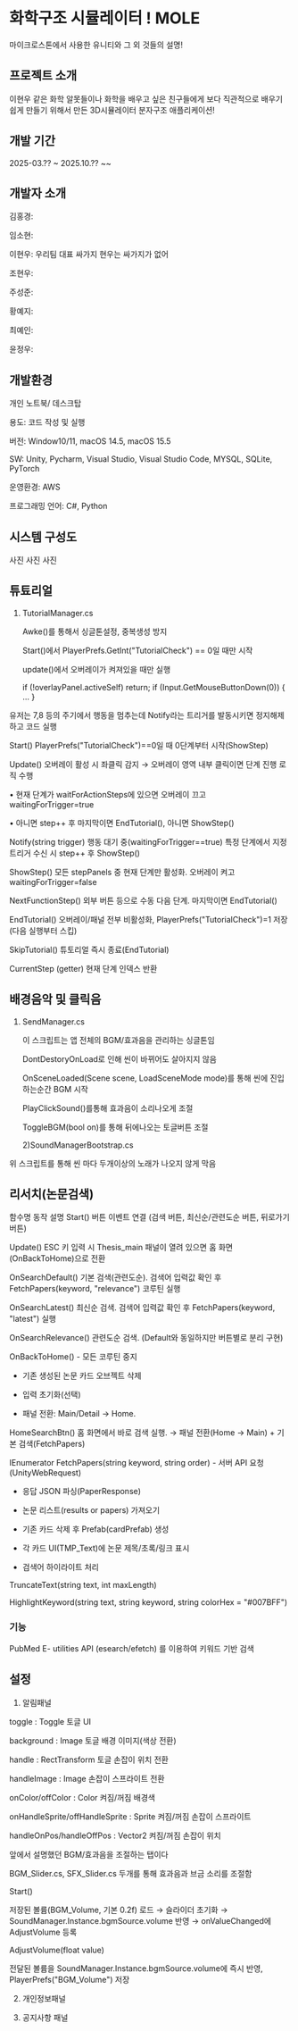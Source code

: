 # 화학구조 시뮬레이터 ! MOLE
마이크로스톤에서 사용한 유니티와 그 외 것들의 설명! 
## 프로젝트 소개 
이현우 같은 화학 알못들이나 화학을 배우고 싶은 친구들에게 보다 직관적으로 배우기 쉽게 만들기 위해서 만든 3D시뮬레이터 분자구조 애플리케이션!
## 개발 기간
2025-03.?? ~ 2025.10.?? ~~
## 개발자 소개 
김홍경: 

임소현:

이현우: 우리팀 대표 싸가지 현우는 싸가지가 없어 

조현우: 

주성준: 

황예지: 

최예인: 

윤정우:

## 개발환경
개인 노트북/ 데스크탑 

용도: 코드 작성 및 실행

버전: Window10/11, macOS 14.5, macOS 15.5

SW: Unity, Pycharm, Visual Studio, Visual Studio Code, MYSQL, SQLite, PyTorch

운영환경: AWS

프로그래밍 언어: C#, Python

## 시스템 구성도

사진 사진 사진

## 튜툐리얼

1) TutorialManager.cs
   
   Awke()를 통해서 싱글톤설정, 중복생성 방지

   Start()에서 PlayerPrefs.GetInt("TutorialCheck") == 0일 때만 시작

   update()에서 오버레이가 켜져있을 때만 실행

   if (!overlayPanel.activeSelf) return;
   if (Input.GetMouseButtonDown(0)) { ... }

유저는 7,8 등의 주기에서 행동을 멈추는데 Notify라는 트리거를 발동시키면 정지해제하고 코드 실행 

Start()	PlayerPrefs("TutorialCheck")==0일 때 0단계부터 시작(ShowStep)

Update()	오버레이 활성 시 좌클릭 감지 → 오버레이 영역 내부 클릭이면 단계 진행 로직 수행

• 현재 단계가 waitForActionSteps에 있으면 오버레이 끄고 waitingForTrigger=true

• 아니면 step++ 후 마지막이면 EndTutorial(), 아니면 ShowStep()

Notify(string trigger)	행동 대기 중(waitingForTrigger==true) 특정 단계에서 지정 트리거 수신 시 step++ 후 ShowStep()

ShowStep()	모든 stepPanels 중 현재 단계만 활성화. 오버레이 켜고 waitingForTrigger=false

NextFunctionStep()	외부 버튼 등으로 수동 다음 단계. 마지막이면 EndTutorial()

EndTutorial()	오버레이/패널 전부 비활성화, PlayerPrefs("TutorialCheck")=1 저장(다음 실행부터 스킵)

SkipTutorial()	튜토리얼 즉시 종료(EndTutorial)

CurrentStep (getter)	현재 단계 인덱스 반환

## 배경음악 및 클릭음
1) SendManager.cs

   이 스크립트는 앱 전체의 BGM/효과음을 관리하는 싱글톤임

   DontDestoryOnLoad로 인해 씬이 바뀌어도 살아지지 않음

   OnSceneLoaded(Scene scene, LoadSceneMode mode)를 통해 씬에 진입하는순간 BGM 시작

   PlayClickSound()를통해 효과음이 소리나오게 조절

   ToggleBGM(bool on)를 통해 뒤에나오는 토글버튼 조절

   2)SoundManagerBootstrap.cs

 위 스크립트를 통해 씬 마다 두개이상의 노래가 나오지 않게 막음 

 ## 리서치(논문검색)
함수명	동작 설명
Start()	버튼 이벤트 연결 (검색 버튼, 최신순/관련도순 버튼, 뒤로가기 버튼)

Update()	ESC 키 입력 시 Thesis_main 패널이 열려 있으면 홈 화면(OnBackToHome)으로 전환

OnSearchDefault()	기본 검색(관련도순). 검색어 입력값 확인 후 FetchPapers(keyword, "relevance") 코루틴 실행

OnSearchLatest()	최신순 검색. 검색어 입력값 확인 후 FetchPapers(keyword, "latest") 실행

OnSearchRelevance()	관련도순 검색. (Default와 동일하지만 버튼별로 분리 구현)

OnBackToHome()	- 모든 코루틴 중지

- 기존 생성된 논문 카드 오브젝트 삭제
  
- 입력 초기화(선택)
  
- 패널 전환: Main/Detail → Home.
  
HomeSearchBtn()	홈 화면에서 바로 검색 실행. → 패널 전환(Home → Main) + 기본 검색(FetchPapers)

IEnumerator FetchPapers(string keyword, string order)	- 서버 API 요청 (UnityWebRequest)

- 응답 JSON 파싱(PaperResponse)
  
- 논문 리스트(results or papers) 가져오기
  
- 기존 카드 삭제 후 Prefab(cardPrefab) 생성
  
- 각 카드 UI(TMP_Text)에 논문 제목/초록/링크 표시
  
- 검색어 하이라이트 처리
  
TruncateText(string text, int maxLength)	

HighlightKeyword(string text, string keyword, string colorHex = "#007BFF")
 

### 기능
PubMed E- utilities API (esearch/efetch) 를 이용하여 키워드 기반 검색


## 설정 
1. 알림패널
   
toggle : Toggle	토글 UI

background : Image	토글 배경 이미지(색상 전환)

handle : RectTransform	토글 손잡이 위치 전환

handleImage : Image	손잡이 스프라이트 전환

onColor/offColor : Color	켜짐/꺼짐 배경색

onHandleSprite/offHandleSprite : Sprite	켜짐/꺼짐 손잡이 스프라이트

handleOnPos/handleOffPos : Vector2	켜짐/꺼짐 손잡이 위치

앞에서 설명했던 BGM/효과음을 조절하는 탭이다 

BGM_Slider.cs, SFX_Slider.cs 두개를 통해 효과음과 브금 소리를 조절함

Start()

저장된 볼륨(BGM_Volume, 기본 0.2f) 로드 → 슬라이더 초기화 → SoundManager.Instance.bgmSource.volume 반영 → onValueChanged에 AdjustVolume 등록

AdjustVolume(float value)

전달된 볼륨을 SoundManager.Instance.bgmSource.volume에 즉시 반영, PlayerPrefs("BGM_Volume") 저장

2. 개인정보패널


3. 공지사항 패널

